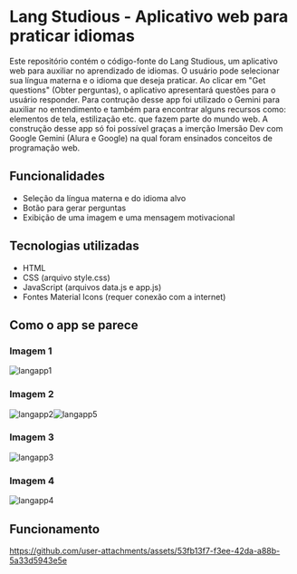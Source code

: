 # Lang Studious - Aplicativo web para praticar idiomas

Este repositório contém o código-fonte do Lang Studious, um aplicativo web para auxiliar no aprendizado de idiomas. O usuário pode selecionar sua língua materna e o idioma que deseja praticar. Ao clicar em "Get questions" (Obter perguntas), o aplicativo apresentará questões para o usuário responder. Para contrução desse app foi utilizado o Gemini para auxiliar no entendimento e também para encontrar alguns recursos como: elementos de tela, estilização etc. que fazem parte do mundo web. A construção desse app só foi possível graças a imerção Imersão Dev com Google Gemini (Alura e Google) na qual foram ensinados conceitos de programação web.

## Funcionalidades

- Seleção da língua materna e do idioma alvo
- Botão para gerar perguntas
- Exibição de uma imagem e uma mensagem motivacional

## Tecnologias utilizadas

- HTML
- CSS (arquivo style.css)
- JavaScript (arquivos data.js e app.js)
- Fontes Material Icons (requer conexão com a internet)

## Como o app se parece

### Imagem 1

![langapp1](https://github.com/user-attachments/assets/28e28679-964a-4137-b837-58f1d044a750)

### Imagem 2

![langapp2](https://github.com/user-attachments/assets/f2793e96-2b56-419d-9117-ec86d475cfb5)![langapp5](https://github.com/user-attachments/assets/ac832d59-99fa-468d-bb6b-31dc2e41b331)

### Imagem 3

![langapp3](https://github.com/user-attachments/assets/23dc4f16-8fea-4bc8-bb38-c9528d3675d1)

### Imagem 4
![langapp4](https://github.com/user-attachments/assets/fd8697e6-52c6-45ee-8c7b-f46d3da2e998)

## Funcionamento

https://github.com/user-attachments/assets/53fb13f7-f3ee-42da-a88b-5a33d5943e5e

